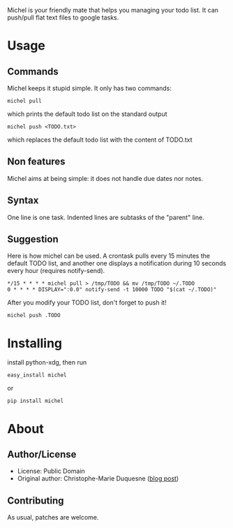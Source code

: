 Michel is your friendly mate that helps you managing your todo list. It
can push/pull flat text files to google tasks.

Usage
=====

Commands
--------

Michel keeps it stupid simple. It only has two commands:

    michel pull
which prints the default todo list on the standard output

    michel push <TODO.txt>
which replaces the default todo list with the content of TODO.txt

Non features
------------

Michel aims at being simple: it does not handle due dates nor notes.

Syntax
------

One line is one task. Indented lines are subtasks of the "parent" line.

Suggestion
----------

Here is how michel can be used. A crontask pulls every 15 minutes the
default TODO list, and another one displays a notification during 10
seconds every hour (requires notify-send).

    */15 * * * * michel pull > /tmp/TODO && mv /tmp/TODO ~/.TODO
    0 * * * * DISPLAY=":0.0" notify-send -t 10000 TODO "$(cat ~/.TODO)"

After you modify your TODO list, don't forget to push it!

    michel push .TODO

Installing
==========

install python-xdg, then run

    easy_install michel

or

    pip install michel

About
=====

Author/License
--------------

- License: Public Domain
- Original author: Christophe-Marie Duquesne ([blog post](http://blog.chmd.fr/releasing-michel-a-flat-text-file-to-google-tasks-uploader.html))

Contributing
------------

As usual, patches are welcome.

